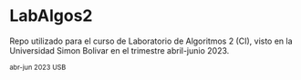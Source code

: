 # LabAlgos2
Repo utilizado para el curso de Laboratorio de Algoritmos 2 (CI), visto en la Universidad Simon Bolivar en el trimestre abril-junio 2023.

<sub>abr-jun 2023 USB</sub>
